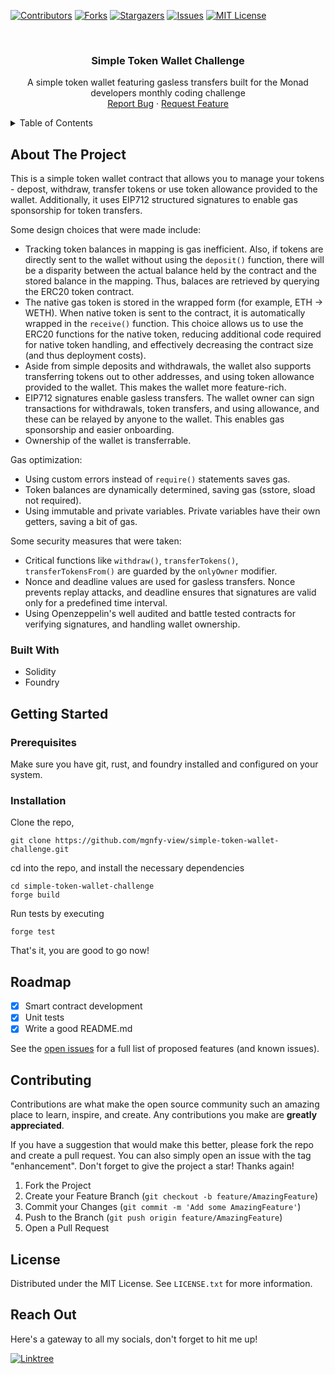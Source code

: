 <!-- PROJECT SHIELDS -->

[![Contributors][contributors-shield]][contributors-url]
[![Forks][forks-shield]][forks-url]
[![Stargazers][stars-shield]][stars-url]
[![Issues][issues-shield]][issues-url]
[![MIT License][license-shield]][license-url]

<!-- PROJECT LOGO -->
<br />
<div align="center">
  <!-- <a href="https://github.com/mgnfy-view/simple-token-wallet-challenge">
    <img src="assets/icon.svg" alt="Logo" width="80" height="80">
  </a> -->

  <h3 align="center">Simple Token Wallet Challenge</h3>

  <p align="center">
    A simple token wallet featuring gasless transfers built for the Monad developers monthly coding challenge
    <br />
    <a href="https://github.com/mgnfy-view/simple-token-wallet-challenge/issues/new?labels=bug&template=bug-report---.md">Report Bug</a>
    ·
    <a href="https://github.com/mgnfy-view/simple-token-wallet-challenge/issues/new?labels=enhancement&template=feature-request---.md">Request Feature</a>
  </p>
</div>

<!-- TABLE OF CONTENTS -->
<details>
  <summary>Table of Contents</summary>
  <ol>
    <li>
      <a href="#about-the-project">About The Project</a>
      <ul>
        <li><a href="#built-with">Built With</a></li>
      </ul>
    </li>
    <li>
      <a href="#getting-started">Getting Started</a>
      <ul>
        <li><a href="#prerequisites">Prerequisites</a></li>
        <li><a href="#installation">Installation</a></li>
      </ul>
    </li>
    <li><a href="#roadmap">Roadmap</a></li>
    <li><a href="#contributing">Contributing</a></li>
    <li><a href="#license">License</a></li>
    <li><a href="#contact">Contact</a></li>
  </ol>
</details>

<!-- ABOUT THE PROJECT -->

## About The Project

This is a simple token wallet contract that allows you to manage your tokens - depost, withdraw, transfer tokens or use token allowance provided to the wallet. Additionally, it uses EIP712 structured signatures to enable gas sponsorship for token transfers.

Some design choices that were made include:

- Tracking token balances in mapping is gas inefficient. Also, if tokens are directly sent to the wallet without using the `deposit()` function, there will be a disparity between the actual balance held by the contract and the stored balance in the mapping. Thus, balaces are retrieved by querying the ERC20 token contract.
- The native gas token is stored in the wrapped form (for example, ETH -> WETH). When native token is sent to the contract, it is automatically wrapped in the `receive()` function. This choice allows us to use the ERC20 functions for the native token, reducing additional code required for native token handling, and effectively decreasing the contract size (and thus deployment costs).
- Aside from simple deposits and withdrawals, the wallet also supports transferring tokens out to other addresses, and using token allowance provided to the wallet. This makes the wallet more feature-rich.
- EIP712 signatures enable gasless transfers. The wallet owner can sign transactions for withdrawals, token transfers, and using allowance, and these can be relayed by anyone to the wallet. This enables gas sponsorship and easier onboarding.
- Ownership of the wallet is transferrable.

Gas optimization:

- Using custom errors instead of `require()` statements saves gas.
- Token balances are dynamically determined, saving gas (sstore, sload not required).
- Using immutable and private variables. Private variables have their own getters, saving a bit of gas.


Some security measures that were taken:

- Critical functions like `withdraw()`, `transferTokens()`, `transferTokensFrom()` are guarded by the `onlyOwner` modifier.
- Nonce and deadline values are used for gasless transfers. Nonce prevents replay attacks, and deadline ensures that signatures are valid only for a predefined time interval.
- Using Openzeppelin's well audited and battle tested contracts for verifying signatures, and handling wallet ownership.  

### Built With

- Solidity
- Foundry

<!-- GETTING STARTED -->

## Getting Started

### Prerequisites

Make sure you have git, rust, and foundry installed and configured on your system.

### Installation

Clone the repo,

```shell
git clone https://github.com/mgnfy-view/simple-token-wallet-challenge.git
```

cd into the repo, and install the necessary dependencies

```shell
cd simple-token-wallet-challenge
forge build
```

Run tests by executing

```shell
forge test
```

That's it, you are good to go now!

<!-- ROADMAP -->

## Roadmap

-   [x] Smart contract development
-   [x] Unit tests
-   [x] Write a good README.md

See the [open issues](https://github.com/mgnfy-view/simple-token-wallet-challenge/issues) for a full list of proposed features (and known issues).

<!-- CONTRIBUTING -->

## Contributing

Contributions are what make the open source community such an amazing place to learn, inspire, and create. Any contributions you make are **greatly appreciated**.

If you have a suggestion that would make this better, please fork the repo and create a pull request. You can also simply open an issue with the tag "enhancement".
Don't forget to give the project a star! Thanks again!

1. Fork the Project
2. Create your Feature Branch (`git checkout -b feature/AmazingFeature`)
3. Commit your Changes (`git commit -m 'Add some AmazingFeature'`)
4. Push to the Branch (`git push origin feature/AmazingFeature`)
5. Open a Pull Request

<!-- LICENSE -->

## License

Distributed under the MIT License. See `LICENSE.txt` for more information.

<!-- CONTACT -->

## Reach Out

Here's a gateway to all my socials, don't forget to hit me up!

[![Linktree](https://img.shields.io/badge/linktree-1de9b6?style=for-the-badge&logo=linktree&logoColor=white)][linktree-url]

<!-- MARKDOWN LINKS & IMAGES -->
<!-- https://www.markdownguide.org/basic-syntax/#reference-style-links -->

[contributors-shield]: https://img.shields.io/github/contributors/mgnfy-view/simple-token-wallet-challenge.svg?style=for-the-badge
[contributors-url]: https://github.com/mgnfy-view/simple-token-wallet-challenge/graphs/contributors
[forks-shield]: https://img.shields.io/github/forks/mgnfy-view/simple-token-wallet-challenge.svg?style=for-the-badge
[forks-url]: https://github.com/mgnfy-view/simple-token-wallet-challenge/network/members
[stars-shield]: https://img.shields.io/github/stars/mgnfy-view/simple-token-wallet-challenge.svg?style=for-the-badge
[stars-url]: https://github.com/mgnfy-view/simple-token-wallet-challenge/stargazers
[issues-shield]: https://img.shields.io/github/issues/mgnfy-view/simple-token-wallet-challenge.svg?style=for-the-badge
[issues-url]: https://github.com/mgnfy-view/simple-token-wallet-challenge/issues
[license-shield]: https://img.shields.io/github/license/mgnfy-view/simple-token-wallet-challenge.svg?style=for-the-badge
[license-url]: https://github.com/mgnfy-view/simple-token-wallet-challenge/blob/master/LICENSE.txt
[linktree-url]: https://linktr.ee/mgnfy.view
